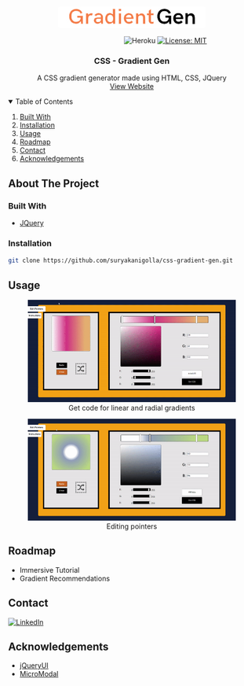 

 
  

<!-- PROJECT LOGO -->

<br />

<p align="center">
  
  <img src="./gifs/logo.jpg" style="border-radius:3px;">

</p>

 &nbsp;&nbsp;&nbsp;&nbsp;&nbsp;&nbsp;&nbsp;&nbsp;&nbsp;&nbsp;&nbsp;&nbsp;&nbsp;&nbsp;&nbsp;&nbsp;&nbsp;&nbsp;&nbsp;&nbsp;&nbsp;&nbsp;&nbsp;&nbsp;&nbsp;&nbsp;&nbsp;&nbsp;&nbsp;&nbsp;&nbsp;&nbsp;&nbsp;&nbsp;&nbsp;&nbsp;&nbsp;&nbsp;&nbsp;&nbsp;&nbsp;&nbsp;&nbsp;&nbsp;&nbsp;&nbsp;&nbsp;&nbsp;&nbsp;&nbsp;&nbsp;&nbsp;&nbsp;&nbsp;&nbsp;&nbsp;&nbsp;&nbsp;&nbsp;
![Heroku](https://heroku-badge.herokuapp.com/?app=gradient-gen&root=index.html)
[![License: MIT](https://img.shields.io/badge/License-MIT-yellow.svg)](https://opensource.org/licenses/MIT)

  <h3 align="center">CSS - Gradient Gen</h3>

  <p align="center">
     A CSS gradient generator made using HTML, CSS, JQuery
    <br />
    <a href="https://gradient-gen.herokuapp.com/">View Website</a>
  </p>




<!-- TABLE OF CONTENTS -->
<details open="open">
  <summary>Table of Contents</summary>
  <ol>
        <li><a href="#built-with">Built With</a></li>
      </ul>
    </li>
    <li><a href="#installation">Installation</a></li></li>
      </ul>
    </li>
    <li><a href="#usage">Usage</a></li>
    <li><a href="#roadmap">Roadmap</a></li>
    <li><a href="#contact">Contact</a></li>
    <li><a href="#acknowledgements">Acknowledgements</a></li>
  </ol>
</details>



<!-- ABOUT THE PROJECT -->
## About The Project





### Built With

* [JQuery](https://jquery.com)

### Installation
   ```sh
   git clone https://github.com/suryakanigolla/css-gradient-gen.git
   ```



<!-- USAGE EXAMPLES -->
## Usage

<figure>
    <img src ="./gifs/getCss.gif">
    <figcaption align="center">Get code for linear and radial gradients</figcaption>
</figure>
<figure>
    <img src ="./gifs/editPointers.gif">
    <figcaption align="center">Editing pointers</figcaption>
</figure>



<!-- ROADMAP -->
## Roadmap

<ul>
    <li>Immersive Tutorial</li>
    <li>Gradient Recommendations</li>
</ul>


<!-- CONTACT -->
## Contact

[![LinkedIn][linkedin-shield]][linkedin-url]


<!-- ACKNOWLEDGEMENTS -->
## Acknowledgements
* [jQueryUI](https://jqueryui.com/)
* [MicroModal](https://micromodal.now.sh/)






[linkedin-shield]: https://img.shields.io/badge/-LinkedIn-black.svg?style=for-the-badge&logo=linkedin&colorB=555
[linkedin-url]: https://www.linkedin.com/in/suryakanigolla/
